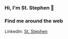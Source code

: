 ### Hi, I'm St. Stephen 👋


### Find me around the web

LinkedIn: <a href="https://www.linkedin.com/in/st-stephen">St. Stephen</a>

